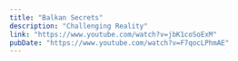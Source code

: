 ```yaml
---
title: "Balkan Secrets"
description: "Challenging Reality"
link: "https://www.youtube.com/watch?v=jbK1coSoExM"
pubDate: "https://www.youtube.com/watch?v=F7qocLPhmAE"
---
```

